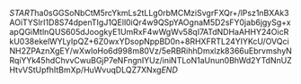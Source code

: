$START$ha0sGGSoNbCtM5rcYkmLs2tLLg0rbMCMziSvgrFXQr+/lPsz1nBXAk3AOiTYSIrI1D8S74dpenTIgJ1QEll0iQr4w9QSpYAOgnaM5D2sFY0jab6jgySg+xapQGiMtlnQUS605dJoogkyE1UmRxF4wWgWv58qI7ATdNDHaAHHY24OicRkU038ekelWYLyIpQZ+6Z0wxYDsopNppBD0n+8RHXFRTL24YIYKcU/OVQciNH2ZPAznXgEY/wXwloHo6d998m80Vz/5eRBRihhDmxlzk8366uEbrvmshyNRqiYYk45hdChvvCwuBGjP7eNFngnIYUz/iniNTLoN1aUnun0BhWd2YTdNnUZHtvVStUpfhItBmXp/HuWvuqDLQZ7XNxg$END$
